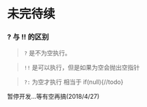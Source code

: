 # 未完待续

### ? 与 !! 的区别

> `?` 是不为空执行。


> `!!` 是可以执行，但是如果为空会抛出空指针


> `?:` 为空才执行
> 相当于 if(null){//todo}





暂停开发...等有空再搞(2018/4/27)